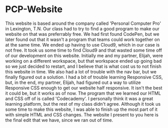 # PCP-Website
This website is based around the company called 'Personal Computer Pro' in Lexington, T.N. Our class had to try to find a good program to make our website on that was preferrably free. We had first found CodePen, but we later found out that it wasn't a program that teams could work together on at the same time. We ended up having to use Cloud9, which in our case is not free. It took us some time to find Cloud9 and that wasted some time off of our development on this website. Initially me and my partner, Elijah, were working on a different workspace, but that workspace ended up going bad so we just decided to restart, and I believe that is what cost us to not finish this website in time. We also had a lot of trouble with the nav bar, but we finally figured out a solution. I had a bit of trouble learning Responsive CSS, but, in the end, my partner, Elijah, had figured out a way to utilize Responsive CSS enough to get our website half responsive. It isn't the best it could be, but it works as of now. The program that we learned our HTML and CSS off of is called 'Codecademy'. I personally think it was a great learning platform, but the rest of my class didn't agree. Although it took us some time to make this website, I was able to finish up the most part of it with simple HTML and CSS changes. The website I present to you here is the final edit that we have, since we ran out of time. 

